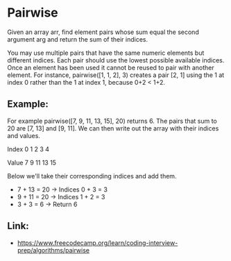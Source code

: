 # Pairwise #

Given an array arr, find element pairs whose sum equal the second argument arg and return the sum of their indices.

You may use multiple pairs that have the same numeric elements but different indices. Each pair should use the lowest possible available indices. Once an element has been used it cannot be reused to pair with another element. For instance, pairwise([1, 1, 2], 3) creates a pair [2, 1] using the 1 at index 0 rather than the 1 at index 1, because 0+2 < 1+2.

## Example: ##
For example pairwise([7, 9, 11, 13, 15], 20) returns 6. The pairs that sum to 20 are [7, 13] and [9, 11]. We can then write out the array with their indices and values.

Index	0	1	 2	3	  4

Value	7	9	11	13	15

Below we'll take their corresponding indices and add them.

  - 7 + 13 = 20 → Indices 0 + 3 = 3
  - 9 + 11 = 20 → Indices 1 + 2 = 3
  - 3 + 3 = 6 → Return 6

## Link: ##
  - https://www.freecodecamp.org/learn/coding-interview-prep/algorithms/pairwise

